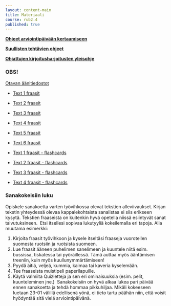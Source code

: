 ```yaml
---
layout: content-main
title: Materiaali
course: rub2.4
published: true
---
```


**[Ohjeet arviointipäivään kertaamiseen](/media/rub2/Kertausohjeet_RUB2.pdf)**

**[Suullisten tehtävien ohjeet](/media/rub5/Suullisen_ohjeet.pdf)**

**[Ohjattujen kirjoitusharjoitusten yleisohje](/media/rub3/OKH_ohje.pdf)**

### OBS!
[Otavan äänitiedostot](http://tiedostot.otava.fi/aanet/fokus2/)

- [Text 1 fraasit](/media/rub2/text1_oikeat.pdf)
- [Text 2 fraasit](/media/rub2/text2_oikeat.pdf)
- [Text 3 fraasit](/media/rub2/text3_oikeat.pdf)
- [Text 4 fraasit](/media/rub2/text4_oikeat.pdf)
- [Text 5 fraasit](/media/rub2/text5_oikeat.pdf)
- [Text 6 fraasit](/media/rub2/text6_oikeat.pdf)

- [Text 1 fraasit - flashcards](https://quizlet.com/_33g3j2)
- [Text 2 fraasit - flashcards](https://quizlet.com/_33g4y8)
- [Text 3 fraasit - flashcards](https://quizlet.com/_35pfix)
- [Text 4 fraasit - flashcards](https://quizlet.com/_36t5tf)

### Sanakokeisiin luku

Opiskele sanakoetta varten työvihkossa olevat tekstien alleviivaukset. Kirjan
tekstin yhteydessä olevaa kappalekohtaista sanalistaa ei siis erikseen kysytä. Tekstien
fraaseista on kuitenkin hyvä opetella niissä esiintyvät sanat taivutuksineen.
​
Etsi itsellesi sopivaa lukutyyliä kokeilemalla eri tapoja. Alla muutama esimerkki:
​
1. Kirjoita fraasit työvihkoon ja kysele itseltäsi fraaseja vuorotellen suomesta
ruotsiin ja ruotsista suomeen.
2. Lue fraasit ääneen puhelimen sanelimeen ja kuuntele niitä esim. bussissa,
tiskatessa tai pyöräillessä. Tämä auttaa myös ääntämisen treeniin, kuin myös kuullunymmärtämiseen!
3. Pyydä äitiä, veljeä, kummia, kaimaa tai kaveria kyselemään.
4. Tee fraaseista muistipeli paperilapuille.
5. Käytä valmiita Quizletteja ja sen eri ominaisuuksia (esim. pelit, kuunteleminen jne.)
​
Sanakokeisiin on hyvä alkaa lukea pari päivää ennen sanakoetta ja tehdä hommaa
pikkuhiljaa. Mikäli kokeeseen luetaan 23-01 välillä edellisenä yönä, ei tieto
tartu päähän niin, että voisit hyödyntää sitä vielä arviointipäivänä.

